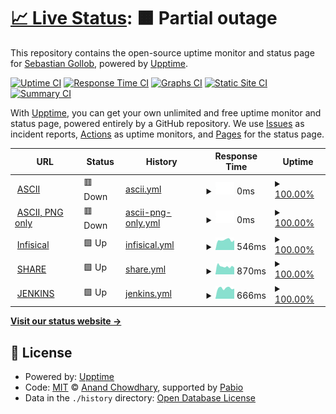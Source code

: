 # [📈 Live Status](https://status.gollob.dev): <!--live status--> **🟧 Partial outage**

This repository contains the open-source uptime monitor and status page for [Sebastian Gollob](gollob.dev), powered by [Upptime](https://github.com/upptime/upptime).

[![Uptime CI](https://github.com/sebastiangollob/uptime-monitor/workflows/Uptime%20CI/badge.svg)](https://github.com/sebastiangollob/uptime-monitor/actions?query=workflow%3A%22Uptime+CI%22)
[![Response Time CI](https://github.com/sebastiangollob/uptime-monitor/workflows/Response%20Time%20CI/badge.svg)](https://github.com/sebastiangollob/uptime-monitor/actions?query=workflow%3A%22Response+Time+CI%22)
[![Graphs CI](https://github.com/sebastiangollob/uptime-monitor/workflows/Graphs%20CI/badge.svg)](https://github.com/sebastiangollob/uptime-monitor/actions?query=workflow%3A%22Graphs+CI%22)
[![Static Site CI](https://github.com/sebastiangollob/uptime-monitor/workflows/Static%20Site%20CI/badge.svg)](https://github.com/sebastiangollob/uptime-monitor/actions?query=workflow%3A%22Static+Site+CI%22)
[![Summary CI](https://github.com/sebastiangollob/uptime-monitor/workflows/Summary%20CI/badge.svg)](https://github.com/sebastiangollob/uptime-monitor/actions?query=workflow%3A%22Summary+CI%22)

With [Upptime](https://upptime.js.org), you can get your own unlimited and free uptime monitor and status page, powered entirely by a GitHub repository. We use [Issues](https://github.com/sebastiangollob/uptime-monitor/issues) as incident reports, [Actions](https://github.com/sebastiangollob/uptime-monitor/actions) as uptime monitors, and [Pages](https://status.gollob.dev) for the status page.

<!--start: status pages-->
<!-- This summary is generated by Upptime (https://github.com/upptime/upptime) -->
<!-- Do not edit this manually, your changes will be overwritten -->
<!-- prettier-ignore -->
| URL | Status | History | Response Time | Uptime |
| --- | ------ | ------- | ------------- | ------ |
| <img alt="" src="https://icons.duckduckgo.com/ip3/ascii.ist.tugraz.at.ico" height="13"> [ASCII](https://ascii.ist.tugraz.at) | 🟥 Down | [ascii.yml](https://github.com/kochge/uptime-monitor/commits/HEAD/history/ascii.yml) | <details><summary><img alt="Response time graph" src="./graphs/ascii/response-time-week.png" height="20"> 0ms</summary><br><a href="https://kochge.github.io/uptime-monitor/history/ascii"><img alt="Response time 2304" src="https://img.shields.io/endpoint?url=https%3A%2F%2Fraw.githubusercontent.com%2Fkochge%2Fuptime-monitor%2FHEAD%2Fapi%2Fascii%2Fresponse-time.json"></a><br><a href="https://kochge.github.io/uptime-monitor/history/ascii"><img alt="24-hour response time 0" src="https://img.shields.io/endpoint?url=https%3A%2F%2Fraw.githubusercontent.com%2Fkochge%2Fuptime-monitor%2FHEAD%2Fapi%2Fascii%2Fresponse-time-day.json"></a><br><a href="https://kochge.github.io/uptime-monitor/history/ascii"><img alt="7-day response time 0" src="https://img.shields.io/endpoint?url=https%3A%2F%2Fraw.githubusercontent.com%2Fkochge%2Fuptime-monitor%2FHEAD%2Fapi%2Fascii%2Fresponse-time-week.json"></a><br><a href="https://kochge.github.io/uptime-monitor/history/ascii"><img alt="30-day response time 2031" src="https://img.shields.io/endpoint?url=https%3A%2F%2Fraw.githubusercontent.com%2Fkochge%2Fuptime-monitor%2FHEAD%2Fapi%2Fascii%2Fresponse-time-month.json"></a><br><a href="https://kochge.github.io/uptime-monitor/history/ascii"><img alt="1-year response time 2389" src="https://img.shields.io/endpoint?url=https%3A%2F%2Fraw.githubusercontent.com%2Fkochge%2Fuptime-monitor%2FHEAD%2Fapi%2Fascii%2Fresponse-time-year.json"></a></details> | <details><summary><a href="https://kochge.github.io/uptime-monitor/history/ascii">100.00%</a></summary><a href="https://kochge.github.io/uptime-monitor/history/ascii"><img alt="All-time uptime 100.00%" src="https://img.shields.io/endpoint?url=https%3A%2F%2Fraw.githubusercontent.com%2Fkochge%2Fuptime-monitor%2FHEAD%2Fapi%2Fascii%2Fuptime.json"></a><br><a href="https://kochge.github.io/uptime-monitor/history/ascii"><img alt="24-hour uptime 100.00%" src="https://img.shields.io/endpoint?url=https%3A%2F%2Fraw.githubusercontent.com%2Fkochge%2Fuptime-monitor%2FHEAD%2Fapi%2Fascii%2Fuptime-day.json"></a><br><a href="https://kochge.github.io/uptime-monitor/history/ascii"><img alt="7-day uptime 100.00%" src="https://img.shields.io/endpoint?url=https%3A%2F%2Fraw.githubusercontent.com%2Fkochge%2Fuptime-monitor%2FHEAD%2Fapi%2Fascii%2Fuptime-week.json"></a><br><a href="https://kochge.github.io/uptime-monitor/history/ascii"><img alt="30-day uptime 100.00%" src="https://img.shields.io/endpoint?url=https%3A%2F%2Fraw.githubusercontent.com%2Fkochge%2Fuptime-monitor%2FHEAD%2Fapi%2Fascii%2Fuptime-month.json"></a><br><a href="https://kochge.github.io/uptime-monitor/history/ascii"><img alt="1-year uptime 100.00%" src="https://img.shields.io/endpoint?url=https%3A%2F%2Fraw.githubusercontent.com%2Fkochge%2Fuptime-monitor%2FHEAD%2Fapi%2Fascii%2Fuptime-year.json"></a></details>
| <img alt="" src="https://icons.duckduckgo.com/ip3/ascii.ist.tugraz.at.ico" height="13"> [ASCII, PNG only](https://ascii.ist.tugraz.at/images/pages/404.png) | 🟥 Down | [ascii-png-only.yml](https://github.com/kochge/uptime-monitor/commits/HEAD/history/ascii-png-only.yml) | <details><summary><img alt="Response time graph" src="./graphs/ascii-png-only/response-time-week.png" height="20"> 0ms</summary><br><a href="https://kochge.github.io/uptime-monitor/history/ascii-png-only"><img alt="Response time 141" src="https://img.shields.io/endpoint?url=https%3A%2F%2Fraw.githubusercontent.com%2Fkochge%2Fuptime-monitor%2FHEAD%2Fapi%2Fascii-png-only%2Fresponse-time.json"></a><br><a href="https://kochge.github.io/uptime-monitor/history/ascii-png-only"><img alt="24-hour response time 0" src="https://img.shields.io/endpoint?url=https%3A%2F%2Fraw.githubusercontent.com%2Fkochge%2Fuptime-monitor%2FHEAD%2Fapi%2Fascii-png-only%2Fresponse-time-day.json"></a><br><a href="https://kochge.github.io/uptime-monitor/history/ascii-png-only"><img alt="7-day response time 0" src="https://img.shields.io/endpoint?url=https%3A%2F%2Fraw.githubusercontent.com%2Fkochge%2Fuptime-monitor%2FHEAD%2Fapi%2Fascii-png-only%2Fresponse-time-week.json"></a><br><a href="https://kochge.github.io/uptime-monitor/history/ascii-png-only"><img alt="30-day response time 136" src="https://img.shields.io/endpoint?url=https%3A%2F%2Fraw.githubusercontent.com%2Fkochge%2Fuptime-monitor%2FHEAD%2Fapi%2Fascii-png-only%2Fresponse-time-month.json"></a><br><a href="https://kochge.github.io/uptime-monitor/history/ascii-png-only"><img alt="1-year response time 141" src="https://img.shields.io/endpoint?url=https%3A%2F%2Fraw.githubusercontent.com%2Fkochge%2Fuptime-monitor%2FHEAD%2Fapi%2Fascii-png-only%2Fresponse-time-year.json"></a></details> | <details><summary><a href="https://kochge.github.io/uptime-monitor/history/ascii-png-only">100.00%</a></summary><a href="https://kochge.github.io/uptime-monitor/history/ascii-png-only"><img alt="All-time uptime 100.00%" src="https://img.shields.io/endpoint?url=https%3A%2F%2Fraw.githubusercontent.com%2Fkochge%2Fuptime-monitor%2FHEAD%2Fapi%2Fascii-png-only%2Fuptime.json"></a><br><a href="https://kochge.github.io/uptime-monitor/history/ascii-png-only"><img alt="24-hour uptime 100.00%" src="https://img.shields.io/endpoint?url=https%3A%2F%2Fraw.githubusercontent.com%2Fkochge%2Fuptime-monitor%2FHEAD%2Fapi%2Fascii-png-only%2Fuptime-day.json"></a><br><a href="https://kochge.github.io/uptime-monitor/history/ascii-png-only"><img alt="7-day uptime 100.00%" src="https://img.shields.io/endpoint?url=https%3A%2F%2Fraw.githubusercontent.com%2Fkochge%2Fuptime-monitor%2FHEAD%2Fapi%2Fascii-png-only%2Fuptime-week.json"></a><br><a href="https://kochge.github.io/uptime-monitor/history/ascii-png-only"><img alt="30-day uptime 100.00%" src="https://img.shields.io/endpoint?url=https%3A%2F%2Fraw.githubusercontent.com%2Fkochge%2Fuptime-monitor%2FHEAD%2Fapi%2Fascii-png-only%2Fuptime-month.json"></a><br><a href="https://kochge.github.io/uptime-monitor/history/ascii-png-only"><img alt="1-year uptime 100.00%" src="https://img.shields.io/endpoint?url=https%3A%2F%2Fraw.githubusercontent.com%2Fkochge%2Fuptime-monitor%2FHEAD%2Fapi%2Fascii-png-only%2Fuptime-year.json"></a></details>
| <img alt="" src="https://icons.duckduckgo.com/ip3/secrets.quantix-core.com.ico" height="13"> [Infisical](https://secrets.quantix-core.com) | 🟩 Up | [infisical.yml](https://github.com/kochge/uptime-monitor/commits/HEAD/history/infisical.yml) | <details><summary><img alt="Response time graph" src="./graphs/infisical/response-time-week.png" height="20"> 546ms</summary><br><a href="https://kochge.github.io/uptime-monitor/history/infisical"><img alt="Response time 479" src="https://img.shields.io/endpoint?url=https%3A%2F%2Fraw.githubusercontent.com%2Fkochge%2Fuptime-monitor%2FHEAD%2Fapi%2Finfisical%2Fresponse-time.json"></a><br><a href="https://kochge.github.io/uptime-monitor/history/infisical"><img alt="24-hour response time 536" src="https://img.shields.io/endpoint?url=https%3A%2F%2Fraw.githubusercontent.com%2Fkochge%2Fuptime-monitor%2FHEAD%2Fapi%2Finfisical%2Fresponse-time-day.json"></a><br><a href="https://kochge.github.io/uptime-monitor/history/infisical"><img alt="7-day response time 546" src="https://img.shields.io/endpoint?url=https%3A%2F%2Fraw.githubusercontent.com%2Fkochge%2Fuptime-monitor%2FHEAD%2Fapi%2Finfisical%2Fresponse-time-week.json"></a><br><a href="https://kochge.github.io/uptime-monitor/history/infisical"><img alt="30-day response time 573" src="https://img.shields.io/endpoint?url=https%3A%2F%2Fraw.githubusercontent.com%2Fkochge%2Fuptime-monitor%2FHEAD%2Fapi%2Finfisical%2Fresponse-time-month.json"></a><br><a href="https://kochge.github.io/uptime-monitor/history/infisical"><img alt="1-year response time 479" src="https://img.shields.io/endpoint?url=https%3A%2F%2Fraw.githubusercontent.com%2Fkochge%2Fuptime-monitor%2FHEAD%2Fapi%2Finfisical%2Fresponse-time-year.json"></a></details> | <details><summary><a href="https://kochge.github.io/uptime-monitor/history/infisical">100.00%</a></summary><a href="https://kochge.github.io/uptime-monitor/history/infisical"><img alt="All-time uptime 100.00%" src="https://img.shields.io/endpoint?url=https%3A%2F%2Fraw.githubusercontent.com%2Fkochge%2Fuptime-monitor%2FHEAD%2Fapi%2Finfisical%2Fuptime.json"></a><br><a href="https://kochge.github.io/uptime-monitor/history/infisical"><img alt="24-hour uptime 100.00%" src="https://img.shields.io/endpoint?url=https%3A%2F%2Fraw.githubusercontent.com%2Fkochge%2Fuptime-monitor%2FHEAD%2Fapi%2Finfisical%2Fuptime-day.json"></a><br><a href="https://kochge.github.io/uptime-monitor/history/infisical"><img alt="7-day uptime 100.00%" src="https://img.shields.io/endpoint?url=https%3A%2F%2Fraw.githubusercontent.com%2Fkochge%2Fuptime-monitor%2FHEAD%2Fapi%2Finfisical%2Fuptime-week.json"></a><br><a href="https://kochge.github.io/uptime-monitor/history/infisical"><img alt="30-day uptime 100.00%" src="https://img.shields.io/endpoint?url=https%3A%2F%2Fraw.githubusercontent.com%2Fkochge%2Fuptime-monitor%2FHEAD%2Fapi%2Finfisical%2Fuptime-month.json"></a><br><a href="https://kochge.github.io/uptime-monitor/history/infisical"><img alt="1-year uptime 100.00%" src="https://img.shields.io/endpoint?url=https%3A%2F%2Fraw.githubusercontent.com%2Fkochge%2Fuptime-monitor%2FHEAD%2Fapi%2Finfisical%2Fuptime-year.json"></a></details>
| <img alt="" src="https://icons.duckduckgo.com/ip3/share.catrob.at.ico" height="13"> [SHARE](https://share.catrob.at) | 🟩 Up | [share.yml](https://github.com/kochge/uptime-monitor/commits/HEAD/history/share.yml) | <details><summary><img alt="Response time graph" src="./graphs/share/response-time-week.png" height="20"> 870ms</summary><br><a href="https://kochge.github.io/uptime-monitor/history/share"><img alt="Response time 1591" src="https://img.shields.io/endpoint?url=https%3A%2F%2Fraw.githubusercontent.com%2Fkochge%2Fuptime-monitor%2FHEAD%2Fapi%2Fshare%2Fresponse-time.json"></a><br><a href="https://kochge.github.io/uptime-monitor/history/share"><img alt="24-hour response time 748" src="https://img.shields.io/endpoint?url=https%3A%2F%2Fraw.githubusercontent.com%2Fkochge%2Fuptime-monitor%2FHEAD%2Fapi%2Fshare%2Fresponse-time-day.json"></a><br><a href="https://kochge.github.io/uptime-monitor/history/share"><img alt="7-day response time 870" src="https://img.shields.io/endpoint?url=https%3A%2F%2Fraw.githubusercontent.com%2Fkochge%2Fuptime-monitor%2FHEAD%2Fapi%2Fshare%2Fresponse-time-week.json"></a><br><a href="https://kochge.github.io/uptime-monitor/history/share"><img alt="30-day response time 1191" src="https://img.shields.io/endpoint?url=https%3A%2F%2Fraw.githubusercontent.com%2Fkochge%2Fuptime-monitor%2FHEAD%2Fapi%2Fshare%2Fresponse-time-month.json"></a><br><a href="https://kochge.github.io/uptime-monitor/history/share"><img alt="1-year response time 1591" src="https://img.shields.io/endpoint?url=https%3A%2F%2Fraw.githubusercontent.com%2Fkochge%2Fuptime-monitor%2FHEAD%2Fapi%2Fshare%2Fresponse-time-year.json"></a></details> | <details><summary><a href="https://kochge.github.io/uptime-monitor/history/share">100.00%</a></summary><a href="https://kochge.github.io/uptime-monitor/history/share"><img alt="All-time uptime 100.00%" src="https://img.shields.io/endpoint?url=https%3A%2F%2Fraw.githubusercontent.com%2Fkochge%2Fuptime-monitor%2FHEAD%2Fapi%2Fshare%2Fuptime.json"></a><br><a href="https://kochge.github.io/uptime-monitor/history/share"><img alt="24-hour uptime 100.00%" src="https://img.shields.io/endpoint?url=https%3A%2F%2Fraw.githubusercontent.com%2Fkochge%2Fuptime-monitor%2FHEAD%2Fapi%2Fshare%2Fuptime-day.json"></a><br><a href="https://kochge.github.io/uptime-monitor/history/share"><img alt="7-day uptime 100.00%" src="https://img.shields.io/endpoint?url=https%3A%2F%2Fraw.githubusercontent.com%2Fkochge%2Fuptime-monitor%2FHEAD%2Fapi%2Fshare%2Fuptime-week.json"></a><br><a href="https://kochge.github.io/uptime-monitor/history/share"><img alt="30-day uptime 100.00%" src="https://img.shields.io/endpoint?url=https%3A%2F%2Fraw.githubusercontent.com%2Fkochge%2Fuptime-monitor%2FHEAD%2Fapi%2Fshare%2Fuptime-month.json"></a><br><a href="https://kochge.github.io/uptime-monitor/history/share"><img alt="1-year uptime 100.00%" src="https://img.shields.io/endpoint?url=https%3A%2F%2Fraw.githubusercontent.com%2Fkochge%2Fuptime-monitor%2FHEAD%2Fapi%2Fshare%2Fuptime-year.json"></a></details>
| <img alt="" src="https://icons.duckduckgo.com/ip3/jenkins.catrob.at.ico" height="13"> [JENKINS](https://jenkins.catrob.at) | 🟩 Up | [jenkins.yml](https://github.com/kochge/uptime-monitor/commits/HEAD/history/jenkins.yml) | <details><summary><img alt="Response time graph" src="./graphs/jenkins/response-time-week.png" height="20"> 666ms</summary><br><a href="https://kochge.github.io/uptime-monitor/history/jenkins"><img alt="Response time 806" src="https://img.shields.io/endpoint?url=https%3A%2F%2Fraw.githubusercontent.com%2Fkochge%2Fuptime-monitor%2FHEAD%2Fapi%2Fjenkins%2Fresponse-time.json"></a><br><a href="https://kochge.github.io/uptime-monitor/history/jenkins"><img alt="24-hour response time 633" src="https://img.shields.io/endpoint?url=https%3A%2F%2Fraw.githubusercontent.com%2Fkochge%2Fuptime-monitor%2FHEAD%2Fapi%2Fjenkins%2Fresponse-time-day.json"></a><br><a href="https://kochge.github.io/uptime-monitor/history/jenkins"><img alt="7-day response time 666" src="https://img.shields.io/endpoint?url=https%3A%2F%2Fraw.githubusercontent.com%2Fkochge%2Fuptime-monitor%2FHEAD%2Fapi%2Fjenkins%2Fresponse-time-week.json"></a><br><a href="https://kochge.github.io/uptime-monitor/history/jenkins"><img alt="30-day response time 718" src="https://img.shields.io/endpoint?url=https%3A%2F%2Fraw.githubusercontent.com%2Fkochge%2Fuptime-monitor%2FHEAD%2Fapi%2Fjenkins%2Fresponse-time-month.json"></a><br><a href="https://kochge.github.io/uptime-monitor/history/jenkins"><img alt="1-year response time 806" src="https://img.shields.io/endpoint?url=https%3A%2F%2Fraw.githubusercontent.com%2Fkochge%2Fuptime-monitor%2FHEAD%2Fapi%2Fjenkins%2Fresponse-time-year.json"></a></details> | <details><summary><a href="https://kochge.github.io/uptime-monitor/history/jenkins">100.00%</a></summary><a href="https://kochge.github.io/uptime-monitor/history/jenkins"><img alt="All-time uptime 100.00%" src="https://img.shields.io/endpoint?url=https%3A%2F%2Fraw.githubusercontent.com%2Fkochge%2Fuptime-monitor%2FHEAD%2Fapi%2Fjenkins%2Fuptime.json"></a><br><a href="https://kochge.github.io/uptime-monitor/history/jenkins"><img alt="24-hour uptime 100.00%" src="https://img.shields.io/endpoint?url=https%3A%2F%2Fraw.githubusercontent.com%2Fkochge%2Fuptime-monitor%2FHEAD%2Fapi%2Fjenkins%2Fuptime-day.json"></a><br><a href="https://kochge.github.io/uptime-monitor/history/jenkins"><img alt="7-day uptime 100.00%" src="https://img.shields.io/endpoint?url=https%3A%2F%2Fraw.githubusercontent.com%2Fkochge%2Fuptime-monitor%2FHEAD%2Fapi%2Fjenkins%2Fuptime-week.json"></a><br><a href="https://kochge.github.io/uptime-monitor/history/jenkins"><img alt="30-day uptime 100.00%" src="https://img.shields.io/endpoint?url=https%3A%2F%2Fraw.githubusercontent.com%2Fkochge%2Fuptime-monitor%2FHEAD%2Fapi%2Fjenkins%2Fuptime-month.json"></a><br><a href="https://kochge.github.io/uptime-monitor/history/jenkins"><img alt="1-year uptime 100.00%" src="https://img.shields.io/endpoint?url=https%3A%2F%2Fraw.githubusercontent.com%2Fkochge%2Fuptime-monitor%2FHEAD%2Fapi%2Fjenkins%2Fuptime-year.json"></a></details>

<!--end: status pages-->

[**Visit our status website →**](https://status.gollob.dev)

## 📄 License

- Powered by: [Upptime](https://github.com/upptime/upptime)
- Code: [MIT](./LICENSE) © [Anand Chowdhary](https://anandchowdhary.com), supported by [Pabio](https://pabio.com)
- Data in the `./history` directory: [Open Database License](https://opendatacommons.org/licenses/odbl/1-0/)
